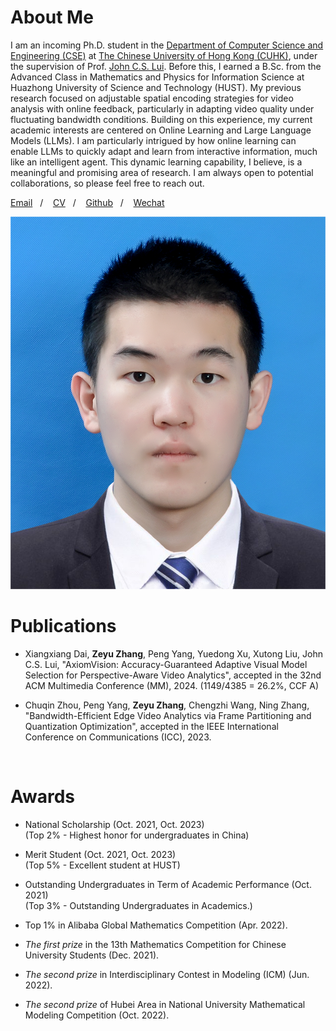 
<link rel="stylesheet" href="/css/style.css">

<div class="profile-container">
  <div class="profile-text">
    <h1>About Me</h1>
    <p>I am an incoming Ph.D. student in the <a href="https://www.cse.cuhk.edu.hk/">Department of Computer Science and Engineering (CSE)</a> at <a href="https://www.cuhk.edu.hk/chinese/index.html">The Chinese University of Hong Kong (CUHK)</a>, under the supervision of Prof. <a href="https://www.cse.cuhk.edu.hk/~cslui/">John C.S. Lui</a>. Before this, I earned a B.Sc. from the Advanced Class in Mathematics and Physics for Information Science at Huazhong University of Science and Technology (HUST). My previous research focused on adjustable spatial encoding strategies for video analysis with online feedback, particularly in adapting video quality under fluctuating bandwidth conditions. Building on this experience, my current academic interests are centered on Online Learning and Large Language Models (LLMs). I am particularly intrigued by how online learning can enable LLMs to quickly adapt and learn from interactive information, much like an intelligent agent. This dynamic learning capability, I believe, is a meaningful and promising area of research. I am always open to potential collaborations, so please feel free to reach out.</p>
    <p><a href="mailto:zeyuzhangzyz@gmail.com">Email</a> &nbsp;&nbsp;/ &nbsp;&nbsp; 
        <a href="resume.pdf">CV</a> &nbsp;&nbsp;/ &nbsp;&nbsp;
        <a href="https://github.com/zeyuzhangzyz">Github</a> &nbsp;&nbsp;/ &nbsp;&nbsp;
        <a href="wechat.png">Wechat</a></p>
  </div>
  <div class="profile-image">
    <img src="zeyu.png" alt="Your Name">
  </div>
</div>





# Publications 

- Xiangxiang Dai, **Zeyu Zhang**, Peng Yang, Yuedong Xu, Xutong Liu, John C.S. Lui, "AxiomVision: Accuracy-Guaranteed Adaptive Visual Model Selection for Perspective-Aware Video Analytics", accepted in the 32nd ACM Multimedia Conference (MM), 2024. (1149/4385 = 26.2%, CCF A)

- Chuqin Zhou, Peng Yang, **Zeyu Zhang**, Chengzhi Wang, Ning Zhang, "Bandwidth-Efficient Edge Video Analytics via Frame Partitioning and Quantization Optimization", accepted in the IEEE International Conference on Communications (ICC), 2023.

  




​                        

# Awards

- National Scholarship (Oct. 2021, Oct. 2023)  
 (Top 2% - Highest honor for undergraduates in China)

- Merit Student (Oct. 2021, Oct. 2023)  
  (Top 5% - Excellent student at HUST)

- Outstanding Undergraduates in Term of Academic Performance (Oct. 2021)  
  (Top 3% - Outstanding Undergraduates in Academics.)

- Top 1% in Alibaba Global Mathematics Competition (Apr. 2022).

- *The first prize* in the 13th Mathematics Competition for Chinese University Students (Dec. 2021).

- *The second prize* in Interdisciplinary Contest in Modeling (ICM) (Jun. 2022).

- *The second prize* of Hubei Area in National University Mathematical Modeling Competition (Oct. 2022).